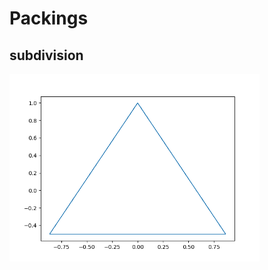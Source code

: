 # Packings

## subdivision

<p float="left">
  <img src="../Images/triangle_subdivision.gif" width="400" />
</p>

